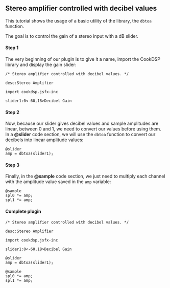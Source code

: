 Stereo amplifier controlled with decibel values
-----------------------------------------------

This tutorial shows the usage of a basic utility of the library, the `dbtoa` 
function.

The goal is to control the gain of a stereo input with a dB slider.

#### Step 1 ####

The very beginning of our plugin is to give it a name, import the CookDSP
library and display the gain slider:


    /* Stereo amplifier controlled with decibel values. */

    desc:Stereo Amplifier

    import cookdsp.jsfx-inc

    slider1:0<-60,18>Decibel Gain

#### Step 2 ####

Now, because our slider gives decibel values and sample amplitudes are linear, 
between 0 and 1, we need to convert our values before using them. In a 
**@slider** code section, we will use the `dbtoa` function to convert our 
decibels into linear amplitude values:


    @slider
    amp = dbtoa(slider1);

#### Step 3 ####

Finally, in the **@sample** code section, we just need to multiply each channel 
with the amplitude value saved in the `amp` variable:


    @sample
    spl0 *= amp;
    spl1 *= amp;

#### Complete plugin ####

    /* Stereo amplifier controlled with decibel values. */

    desc:Stereo Amplifier

    import cookdsp.jsfx-inc

    slider1:0<-60,18>Decibel Gain

    @slider
    amp = dbtoa(slider1);

    @sample
    spl0 *= amp;
    spl1 *= amp;


